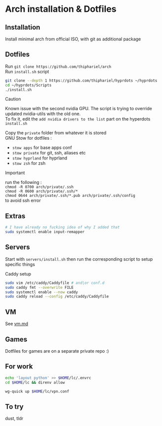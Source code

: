 # Arch installation & Dotfiles

## Installation

Install minimal arch from official ISO, with git as additional package

## Dotfiles

Run `git clone https://github.com/thiphariel/arch`\
Run `install.sh` script
```bash
git clone --depth 1 https://github.com/thiphariel/hyprdots ~/hyprdots
cd ~/hyprdots/Scripts
./install.sh
```
> [!CAUTION]
> Known issue with the second nvidia GPU. The script is trying to override updated nvidia-utils with the old one.\
> To fix it, edit the `add nvidia drivers to the list` part on the hyperdots `install.sh`

Copy the `private` folder from whatever it is stored\
GNU Stow for dotfiles :
- `stow apps` for base apps conf
- `stow private` for git, ssh, aliases etc
- `stow hyprland` for hyprland
- `stow zsh` for zsh

> [!IMPORTANT]
> run the following :\
> `chmod -R 0700 arch/private/.ssh`\
> `chmod -R 0600 arch/private/.ssh/*`\
> `chmod 0644 arch/private/.ssh/*.pub arch/private/.ssh/config`\
> to avoid ssh error

## Extras

```bash
# I have already no fucking idea of why I added that
sudo systemctl enable input-remapper
```
## Servers

Start with `servers/install.sh` then run the corresponding script to setup specific things

Caddy setup
```bash
sudo vim /etc/caddy/Caddyfile # and|or conf.d
sudo caddy fmt --overwrite FILE
sudo systemctl enable --now caddy
sudo caddy reload --config /etc/caddy/Caddyfile
```

## VM

See [vm.md](vm.md)

## Games

Dotfiles for games are on a separate private repo :)

## For work

```bash
echo 'layout python' >> $HOME/lc/.envrc
cd $HOME/lc && direnv allow
```
```bash
wg-quick up $HOME/lc/vpn.conf
```

## To try
dust, tldr
